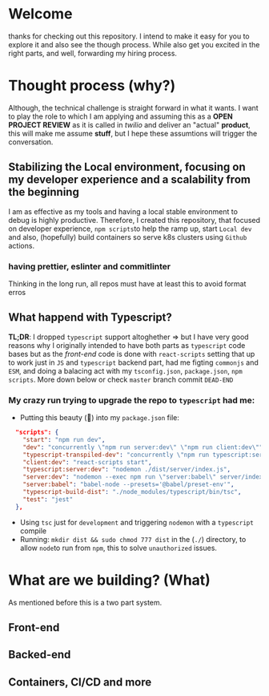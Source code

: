 # Welcome

thanks for checking out this repository. I intend to make it easy for you to explore it and also see the though process. While also get you excited in the right parts, and well, forwarding my hiring process.

# Thought process (why?)

Although, the technical challenge is straight forward in what it wants. I want to play the role to which I am applying and assuming this as a **OPEN PROJECT REVIEW** as it is called in _twilio_ and deliver an "actual" **product**, this will make me assume **stuff**, but I hepe these assumtions will trigger the conversation.

## Stabilizing the Local environment, focusing on my developer experience and a scalability from the beginning

I am as effective as my tools and having a local stable environment to debug is highly productive.
Therefore, I created this repository, that focused on developer experience, `npm scripts`to help the ramp up, start `Local dev` and also, (hopefully) build containers so serve k8s clusters using `Github` actions.

### having prettier, eslinter and commitlinter

Thinking in the long run, all repos must have at least this to avoid format erros

## What happend with Typescript?

**TL;DR**: I dropped `typescript` support altoghether => but I have very good reasons why
I originally intended to have both parts as `typescript` code bases but as the _front-end_ code is done with `react-scripts` setting that up to work just in `JS` and `typescript` backend part, had me figting `commonjs` and `ESM`, and doing a balacing act with my `tsconfig.json`, `package.json`, `npm scripts`. More down below or check `master` branch commit `DEAD-END`

### My crazy run trying to upgrade the repo to `typescript` had me:

- Putting this beauty (🤢) into my `package.json` file:

```json
  "scripts": {
    "start": "npm run dev",
    "dev": "concurrently \"npm run server:dev\" \"npm run client:dev\"",
    "typescript-transpiled-dev": "concurrently \"npm run typescript:server:dev\" \"npm run client:dev\"",
    "client:dev": "react-scripts start",
    "typescript:server:dev": "nodemon ./dist/server/index.js",
    "server:dev": "nodemon --exec npm run \"server:babel\" server/index.js",
    "server:babel": "babel-node --presets='@babel/preset-env'",
    "typescript-build-dist": "./node_modules/typescript/bin/tsc",
    "test": "jest"
  },
```

- Using `tsc` just for `development` and triggering `nodemon` with a `typescript` compile
- Running: `mkdir dist && sudo chmod 777 dist` in the (`./`) directory, to allow `node`to run from `npm`, this to solve `unauthorized` issues.

# What are we building? (What)

As mentioned before this is a two part system.

## Front-end

## Backed-end

## Containers, CI/CD and more
